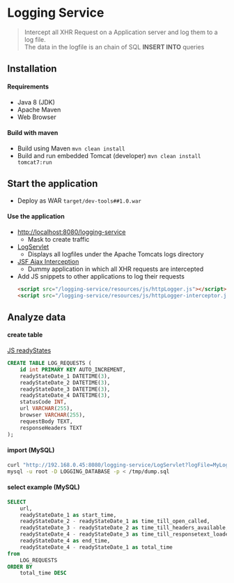 # Logging Service
> Intercept all XHR Request on a Application server and log them to a log file.  
The data in the logfile is an chain of SQL **INSERT INTO** queries


## Installation

#### Requirements
- Java 8 (JDK)
- Apache Maven
- Web Browser


#### Build with maven
  - Build using Maven
```mvn clean install```
  - Build and run embedded Tomcat (developer)
```mvn clean install tomcat7:run```

## Start the application
  - Deploy as WAR
```target/dev-tools##1.0.war```

#### Use the application

- [http://localhost:8080/logging-service](http://localhost:8080/logging-service/?url=http://localhost:8080/logging-service&interval=1000&loops=10)
  - Mask to create traffic
- [LogServlet](http://localhost:8080/logging-service/LogServlet)
  - Displays all logfiles under the Apache Tomcats logs directory
- [JSF Ajax Interception](http://localhost:8080/logging-service/jsfInterception.jsf)
  - Dummy application in which all XHR requests are intercepted
- Add JS snippets to other applications to log their requests
  ```html
  <script src="/logging-service/resources/js/httpLogger.js"></script>
  <script src="/logging-service/resources/js/httpLogger-interceptor.js"></script>
  ```
## Analyze data

#### create table
[JS readyStates](https://developer.mozilla.org/en-US/docs/Web/API/XMLHttpRequest/readyState)
```sql
CREATE TABLE LOG_REQUESTS (
    id int PRIMARY KEY AUTO_INCREMENT, 
    readyStateDate_1 DATETIME(3),
    readyStateDate_2 DATETIME(3),
    readyStateDate_3 DATETIME(3),
    readyStateDate_4 DATETIME(3),
    statusCode INT,
    url VARCHAR(255),
    browser VARCHAR(255),
    requestBody TEXT,
    responseHeaders TEXT
);
```

#### import (MySQL)
```sh
curl "http://192.168.0.45:8080/logging-service/LogServlet?logFile=MyLogFile2018-06-03.log" > /tmp/dump.sql
mysql -u root -D LOGGING_DATABASE -p < /tmp/dump.sql
```

#### select example (MySQL)
```sql
SELECT 
	url, 
	readyStateDate_1 as start_time, 
	readyStateDate_2 - readyStateDate_1 as time_till_open_called,
	readyStateDate_3 - readyStateDate_2 as time_till_headers_available,
	readyStateDate_4 - readyStateDate_3 as time_till_responsetext_loaded,
	readyStateDate_4 as end_time,
	readyStateDate_4 - readyStateDate_1 as total_time
from 
	LOG_REQUESTS
ORDER BY 
	total_time DESC
```